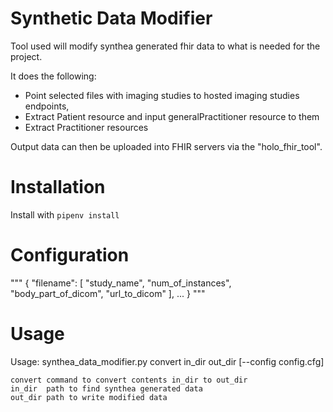 # Synthetic Data Modifier
Tool used will modify synthea generated fhir data to what is needed for the project.

It does the following:
- Point selected files with imaging studies to hosted imaging studies endpoints,
- Extract Patient resource and input generalPractitioner resource to them
- Extract Practitioner resources

Output data can then be uploaded into FHIR servers via the "holo_fhir_tool".

# Installation
Install with `pipenv install`

# Configuration
"""
{
    "filename": [
        "study_name",
        "num_of_instances",
        "body_part_of_dicom",
        "url_to_dicom"
    ],
    ...
}
"""

# Usage
Usage:       synthea_data_modifier.py convert in_dir out_dir [--config config.cfg]

    convert command to convert contents in_dir to out_dir
    in_dir  path to find synthea generated data
    out_dir path to write modified data
